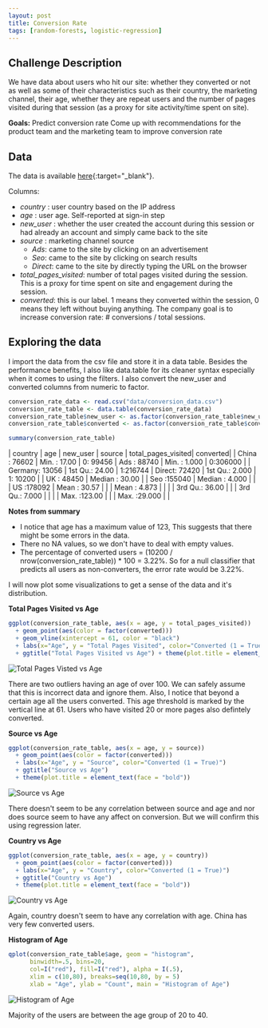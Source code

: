 ```yaml
---
layout: post
title: Conversion Rate
tags: [random-forests, logistic-regression]
---
```


## Challenge Description

We have data about users who hit our site: whether they converted or not as well as some of their characteristics such as their country, the marketing channel, their age, whether they are repeat users and the number of pages visited during that session (as a proxy for site activity/time spent on site).

**Goals:**
Predict conversion rate
Come up with recommendations for the product team and the marketing team to improve conversion rate

## Data
The data is available [here](https://github.com/sabman83/data-analysis/raw/gh-pages/conversion-rate/data/conversion_data.csv){:target="_blank"}.

Columns:

* _country_ : user country based on the IP address
* _age_ : user age. Self-reported at sign-in step
* _new\_user_ : whether the user created the account during this session or had already an account and simply came back to the site
* _source_ : marketing channel source
  * _Ads_: came to the site by clicking on an advertisement
  * _Seo_: came to the site by clicking on search results
  * _Direct_: came to the site by directly typing the URL on the browser
* _total\_pages\_visited_: number of total pages visited during the session. This is a proxy for time spent on site and engagement during the session.
* _converted_: this is our label. 1 means they converted within the session, 0 means they left without buying anything. The company goal is to increase conversion rate: # conversions / total sessions.

## Exploring the data

I import the data from the csv file and store it in a data table. Besides the performance benefits, I also like data.table for its cleaner syntax especially when it comes to using the filters. I also convert the new_user and converted columns from numeric to factor.

~~~ r
conversion_rate_data <- read.csv("data/conversion_data.csv")
conversion_rate_table <- data.table(conversion_rate_data)
conversion_rate_table$new_user <- as.factor(conversion_rate_table$new_user)
conversion_rate_table$converted <- as.factor(conversion_rate_table$converted)

summary(conversion_rate_table)
~~~

|    country     |       age       |  new_user |     source     |  total_pages_visited| converted|
| China  : 76602 |  Min.   : 17.00 |  0: 99456 |  Ads   : 88740 |  Min.   : 1.000     | 0:306000 |
| Germany: 13056 |  1st Qu.: 24.00 |  1:216744 |  Direct: 72420 |  1st Qu.: 2.000     | 1: 10200 |
| UK     : 48450 |  Median : 30.00 |           |  Seo   :155040 |  Median : 4.000     |          |
| US     :178092 |  Mean   : 30.57 |           |                |  Mean   : 4.873     |          |
|                |  3rd Qu.: 36.00 |           |                |  3rd Qu.: 7.000     |          |
|                |  Max.   :123.00 |           |                |  Max.   :29.000     |          |


**Notes from summary**

* I notice that age has a maximum value of 123, This suggests that there might be some errors in the data.
* There no NA values, so we don't have to deal with empty values.
* The percentage of converted users  = (10200 / nrow(conversion_rate_table)) * 100 = 3.22%. So for a null classifier that predicts all users as non-converters, the error rate would be 3.22%.

I will now plot some visualizations to get a sense of the data and it's distribution.


**Total Pages Visited vs Age**

~~~ r
ggplot(conversion_rate_table, aes(x = age, y = total_pages_visited))
  + geom_point(aes(color = factor(converted)))
  + geom_vline(xintercept = 61, color = "black")
  + labs(x="Age", y = "Total Pages Visited", color="Converted (1 = True)")
  + ggtitle("Total Pages Visited vs Age") + theme(plot.title = element_text(face = "bold"))
~~~

![Total Pages Visted vs Age](/data-analysis/assets/pages-visited-vs-age.png)

There are two outliers having an age of over 100. We can safely assume that this is incorrect data and ignore them. Also, I notice that beyond a certain age all the users converted. This age threshold is marked by the vertical line at 61.
Users who have visited 20 or more pages also defintely converted.

**Source vs Age**

~~~ r
ggplot(conversion_rate_table, aes(x = age, y = source))
  + geom_point(aes(color = factor(converted)))
  + labs(x="Age", y = "Source", color="Converted (1 = True)")
  + ggtitle("Source vs Age")
  + theme(plot.title = element_text(face = "bold"))
~~~

![Source vs Age](/data-analysis/assets/source-vs-age.png)

There doesn't seem to be any correlation between source and age and nor does source seem to have any affect on conversion. But we will confirm this using regression later.

**Country vs Age**

~~~ r
ggplot(conversion_rate_table, aes(x = age, y = country))
  + geom_point(aes(color = factor(converted)))
  + labs(x="Age", y = "Country", color="Converted (1 = True)")
  + ggtitle("Country vs Age")
  + theme(plot.title = element_text(face = "bold"))
~~~

![Country vs Age](/data-analysis/assets/country-vs-age.png)

Again, country doesn't seem to have any correlation with age. China has very few converted users.


**Histogram of Age**

~~~ r
qplot(conversion_rate_table$age, geom = "histogram",
      binwidth=.5, bins=20,
      col=I("red"), fill=I("red"), alpha = I(.5),
      xlim = c(10,80), breaks=seq(10,80, by = 5)
      xlab = "Age", ylab = "Count", main = "Histogram of Age")
~~~

![Histogram of Age](/data-analysis/assets/histogram-of-age.png)

Majority of the users are between the age group of 20 to 40.

